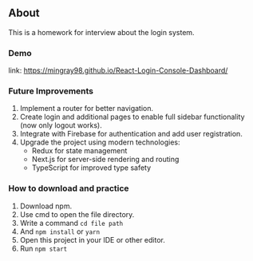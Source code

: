 ## About

This is a homework for interview about the login system.

### Demo

link: <https://mingray98.github.io/React-Login-Console-Dashboard/>

### Future Improvements

1. Implement a router for better navigation.
2. Create login and additional pages to enable full sidebar functionality (now only logout works).
3. Integrate with Firebase for authentication and add user registration.
4. Upgrade the project using modern technologies:
   - Redux for state management
   - Next.js for server-side rendering and routing
   - TypeScript for improved type safety

### How to download and practice

1. Download npm.
2. Use cmd to open the file directory.
3. Write a command  ```cd file path```
4. And ```npm install``` or ```yarn```
5. Open this project in your IDE or other editor.
6. Run ```npm start```
